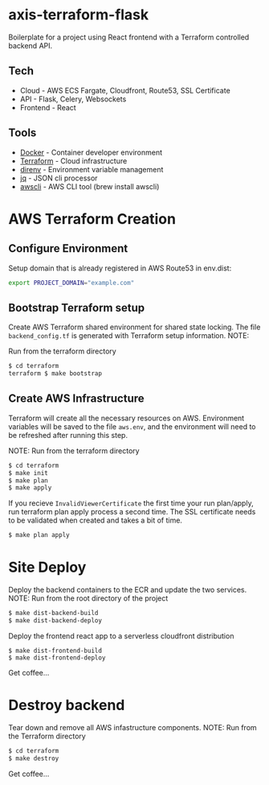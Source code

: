 # axis-terraform-flask

Boilerplate for a project using React frontend with a Terraform controlled backend API.

## Tech
* Cloud - AWS ECS Fargate, Cloudfront, Route53, SSL Certificate
* API - Flask, Celery, Websockets
* Frontend - React

## Tools
* [Docker](https://www.docker.com/) - Container developer environment
* [Terraform](https://www.terraform.io/) - Cloud infrastructure 
* [direnv](https://direnv.net/) - Environment variable management
* [jq](https://stedolan.github.io/jq/) - JSON cli processor
* [awscli](https://docs.aws.amazon.com/cli/latest/userguide/install-macos.html) - AWS CLI tool (brew install awscli)

# AWS Terraform Creation

## Configure Environment

Setup domain that is already registered in AWS Route53 in env.dist: 
```bash
export PROJECT_DOMAIN="example.com"
```

## Bootstrap Terraform setup
Create AWS Terraform shared environment for shared state locking.  The file `backend_config.tf` is generated with Terraform setup information.  NOTE: 

Run from the terraform directory
```bash
$ cd terraform
terraform $ make bootstrap
```

## Create AWS Infrastructure
Terraform will create all the necessary resources on AWS.  Environment variables will be saved to the file `aws.env`, and the environment will need to be refreshed after running this step.  

NOTE: Run from the terraform directory
```bash
$ cd terraform
$ make init 
$ make plan 
$ make apply
```

If you recieve `InvalidViewerCertificate` the first time your run plan/apply, run terraform plan apply process a second time.   The SSL certificate needs to be validated when created and takes a bit of time.

```bash
$ make plan apply
```

# Site Deploy
Deploy the backend containers to the ECR and update the two services.  NOTE: Run from the root directory of the project
```bash
$ make dist-backend-build
$ make dist-backend-deploy
```

Deploy the frontend react app to a serverless cloudfront distribution
```
$ make dist-frontend-build
$ make dist-frontend-deploy
```
Get coffee...

# Destroy backend
Tear down and remove all AWS infastructure components.   NOTE: Run from the Terraform directory
```bash
$ cd terraform
$ make destroy
```
Get coffee...